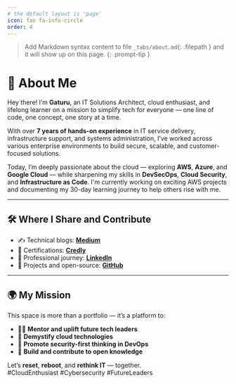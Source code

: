 ```yaml
---
# the default layout is 'page'
icon: fas fa-info-circle
order: 4
---
```


> Add Markdown syntax content to file `_tabs/about.md`{: .filepath } and it will show up on this page.
{: .prompt-tip }



# 👋 About Me

Hey there! I’m **Gaturu**, an IT Solutions Architect, cloud enthusiast, and lifelong learner on a mission to simplify tech for everyone — one line of code, one concept, one story at a time.

With over **7 years of hands-on experience** in IT service delivery, infrastructure support, and systems administration, I’ve worked across various enterprise environments to build secure, scalable, and customer-focused solutions.

Today, I’m deeply passionate about the cloud — exploring **AWS**, **Azure**, and **Google Cloud** — while sharpening my skills in **DevSecOps**, **Cloud Security**, and **Infrastructure as Code**. I'm currently working on exciting AWS projects and documenting my 30-day learning journey to help others rise with me.

---

## 🛠️ Where I Share and Contribute

- ✍️ Technical blogs: [**Medium**](https://medium.com/@gaturugaturu)
- 🧾 Certifications: [**Credly**](https://www.credly.com/users/gaturu-gatueu/)
- 💼 Professional journey: [**LinkedIn**](https://www.linkedin.com/in/duncangaturu/)
- 📂 Projects and open-source: [**GitHub**](https://github.com/Gaturu)

---

## 🌍 My Mission

This space is more than a portfolio — it’s a platform to:

- 👨‍🏫 **Mentor and uplift future tech leaders**
- 🚀 **Demystify cloud technologies**
- 🔐 **Promote security-first thinking in DevOps**
- 🤝 **Build and contribute to open knowledge**

Let’s **reset**, **reboot**, and **rethink IT** — together.  
#CloudEnthusiast #Cybersecurity #FutureLeaders
